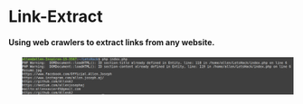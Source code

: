 # Link-Extract
#### Using web crawlers to extract links from any website.
<ul
1. "$ git clone https://github.com/AllenAJ/Link-Extract.git"
2. Open Index.php on any text editor.
3. Add any link you would like to extract URL's from in the $START variable.
4. Run the php file using any local server or using cmd line "$ php index.php"
5. Enjoy
>
<img src="example.png" alt="resize()" style="max-width:100%;">
